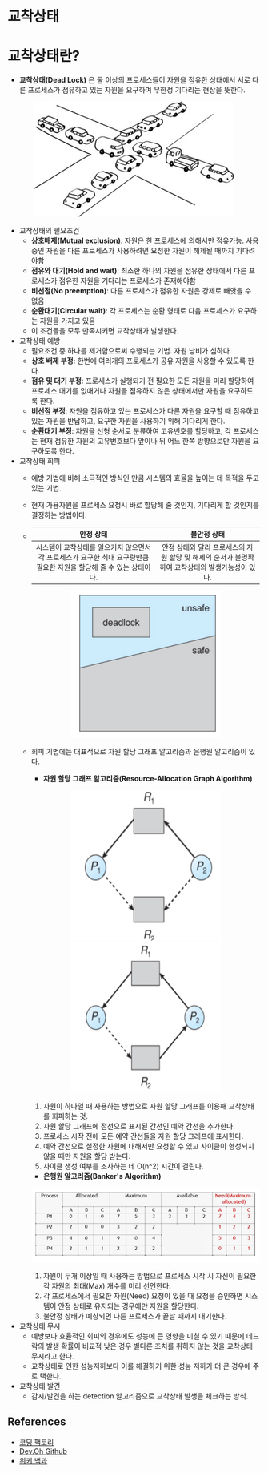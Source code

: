 # 교착상태

# **교착상태란?**
* **교착상태(Dead Lock)** 은 둘 이상의 프로세스들이 자원을 점유한 상태에서 서로 다른 프로세스가 점유하고 있는 자원을 요구하며 무한정 기다리는 현상을 뜻한다.
<p align="center">
<img src="../../img/교착상태.jpeg", width="400">
</p>   

* 교착상태의 필요조건
  * **상호배제(Mutual exclusion)**: 자원은 한 프로세스에 의해서만 점유가능. 사용 중인 자원을 다른 프로세스가 사용하려면 요청한 자원이 해제될 때까지 기다려야함
  * **점유와 대기(Hold and wait)**: 최소한 하나의 자원을 점유한 상태에서 다른 프로세스가 점유한 자원을 기다리는 프로세스가 존재해야함
  * **비선점(No preemption)**: 다른 프로세스가 점유한 자원은 강제로 빼앗을 수 없음
  * **순환대기(Circular wait)**: 각 프로세스는 순환 형태로 다음 프로세스가 요구하는 자원을 가지고 있음
  * 이 조건들을 모두 만족시키면 교착상태가 발생한다.
* 교착상태 예방 
  * 필요조건 중 하나를 제거함으로써 수행되는 기법. 자원 낭비가 심하다.
  * **상호 배제 부정**: 한번에 여러개의 프로세스가 공유 자원을 사용할 수 있도록 한다.
  * **점유 및 대기 부정**: 프로세스가 실행되기 전 필요한 모든 자원을 미리 할당하여 프로세스 대기를 없애거나 자원을 점유하지 않은 상태에서만 자원을 요구하도록 한다.
  * **비선점 부정**: 자원을 점유하고 있는 프로세스가 다른 자원을 요구할 때 점유하고 있는 자원을 반납하고, 요구한 자원을 사용하기 위해 기다리게 한다.
  * **순환대기 부정**: 자원을 선형 순서로 분류하여 고유번호를 할당하고, 각 프로세스는 현재 점유한 자원의 고유번호보다 앞이나 뒤 어느 한쪽 방향으로만 자원을 요구하도록 한다.
* 교착상태 회피 
  * 예방 기법에 비해 소극적인 방식인 만큼 시스템의 효율을 높이는 데 목적을 두고 있는 기법.
  * 현재 가용자원을 프로세스 요청시 바로 할당해 줄 것인지, 기다리게 할 것인지를 결정하는 방법이다.
  * |안정 상태|불안정 상태|
    |:-------:|:--------:|
    |시스템이 교착상태를 일으키지 않으면서 각 프로세스가 요구한 최대 요구량만큼 필요한 자원을 할당해 줄 수 있는 상태이다.|안정 상태와 달리 프로세스의 자원 할당 및 해제의 순서가 불명확하여 교착상태의 발생가능성이 있다.|   
    <p align="center">
    <img src="../../img/안정상태불안정상태.png" width="300">
    </p>   
   
  * 회피 기법에는 대표적으로 자원 할당 그래프 알고리즘과 은행원 알고리즘이 있다.
     * **자원 할당 그래프 알고리즘(Resource-Allocation Graph Algorithm)**
    <p align="center">
    <img src="../../img/자원할당그래프알고리즘.png" width="300" height=300>
    <img src="../../img/자원할당그래프알고리즘2.png" width="300" height=300>
    </p>   

     1. 자원이 하나일 때 사용하는 방법으로 자원 할당 그래프를 이용해 교착상태를 회피하는 것.
     2. 자원 할당 그래프에 점선으로 표시된 간선인 예약 간선을 추가한다.
     3. 프로세스 시작 전에 모든 예약 간선들을 자원 할당 그래프에 표시한다.
     4. 예약 간선으로 설정한 자원에 대해서만 요청할 수 있고 사이클이 형성되지 않을 때만 자원을 할당 받는다.
     5. 사이클 생성 여부를 조사하는 데 O(n^2) 시간이 걸린다.
    * **은행원 알고리즘(Banker's Algorithm)**
    <p align="center">
    <img src="../../img/은행원%20알고리즘.png" width=700>
    </p>   

     1. 자원이 두개 이상일 때 사용하는 방법으로 프로세스 시작 시 자신이 필요한 각 자원의 최대(Max) 개수를 미리 선언한다.
     2. 각 프로세스에서 필요한 자원(Need) 요청이 있을 때 요청을 승인하면 시스템이 안정 상태로 유지되는 경우에만 자원을 할당한다.
     3. 불안정 상태가 예상되면 다른 프로세스가 끝날 때까지 대기한다.
* 교착상태 무시
  * 예방보다 효율적인 회피의 경우에도 성능에 큰 영향을 미칠 수 있기 때문에 데드락의 발생 확률이 비교적 낮은 경우 별다른 조치를 취하지 않는 것을 교착상태 무시라고 한다.
  * 교착상태로 인한 성능저하보다 이를 해결하기 위한 성능 저하가 더 큰 경우에 주로 택한다.
* 교착상태 발견
  * 감시/발견을 하는 detection 알고리즘으로 교착상태 발생을 체크하는 방식.

## References
* [코딩 팩토리](https://coding-factory.tistory.com/311)
* [Dev.Oh Github](https://ohjoohyung.github.io/)
* [위키 백과](https://ko.wikipedia.org/wiki/%EA%B5%90%EC%B0%A9_%EC%83%81%ED%83%9C)